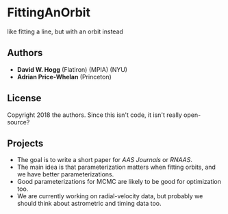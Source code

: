 # FittingAnOrbit
like fitting a line, but with an orbit instead

## Authors
- **David W. Hogg** (Flatiron) (MPIA) (NYU)
- **Adrian Price-Whelan** (Princeton)

## License
Copyright 2018 the authors. Since this isn't code, it isn't really open-source?

## Projects
- The goal is to write a short paper for *AAS Journals* or *RNAAS*.
- The main idea is that parameterization matters when fitting orbits, and we have better parameterizations.
- Good parameterizations for MCMC are likely to be good for optimization too.
- We are currently working on radial-velocity data, but probably we should think about astrometric and timing data too.
